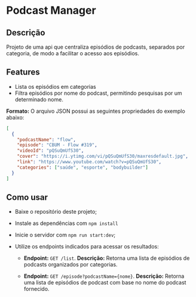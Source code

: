 # Podcast Manager

## Descrição
Projeto de uma api que centraliza episódios de podcasts, separados por categoria, de modo a facilitar o acesso aos episódios.

## Features
- Lista os episódios em categorias
- Filtra episódios por nome do podcast, permitindo pesquisas por um determinado nome.


**Formato:**
O arquivo JSON possui as seguintes propriedades do exemplo abaixo:

```json
[
  {
    "podcastName": "flow",
    "episode": "CBUM - Flow #319",
    "videoId": "pQSuQmUfS30",
    "cover": "https://i.ytimg.com/vi/pQSuQmUfS30/maxresdefault.jpg",
    "link": "https://www.youtube.com/watch?v=pQSuQmUfS30",
    "categories": ["saúde", "esporte", "bodybuilder"]
  }
]
``` 

## Como usar

- Baixe o repositório deste projeto;
- Instale as dependências com `npm install`
- Inicie o servidor com `npm run start:dev`;
- Utilize os endpoints indicados para acessar os resultados:

  - **Endpoint:** `GET /list`. **Descrição:** Retorna uma lista de episódios de podcasts organizados por categorias.

  - **Endpoint:** `GET /episode?podcastName={nome}`. **Descrição:** Retorna uma lista de episódios de podcast com base no nome do podcast fornecido.



